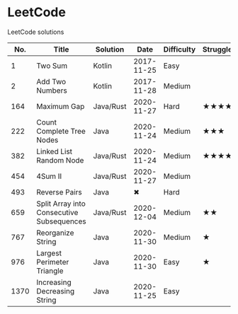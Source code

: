 # LeetCode
LeetCode solutions

|No. |Title|Solution|Date|Difficulty|Struggle|
|----|-----|--------|----|----------|--------|
|   1|Two Sum|Kotlin|2017-11-25|Easy||
|   2|Add Two Numbers|Kotlin|2017-11-28|Medium||
| 164|Maximum Gap|Java/Rust|2020-11-27|Hard|★★★★|
| 222|Count Complete Tree Nodes|Java|2020-11-24|Medium|★★★|
| 382|Linked List Random Node|Java/Rust|2020-11-24|Medium|★★★★|
| 454|4Sum II|Java/Rust|2020-11-27|Medium||
| 493|Reverse Pairs|Java|✖|Hard||
| 659|Split Array into Consecutive Subsequences|Java/Rust|2020-12-04|Medium|★★|
| 767|Reorganize String|Java|2020-11-30|Medium|★|
| 976|Largest Perimeter Triangle|Java|2020-11-30|Easy|★|
|1370|Increasing Decreasing String|Java|2020-11-25|Easy||

